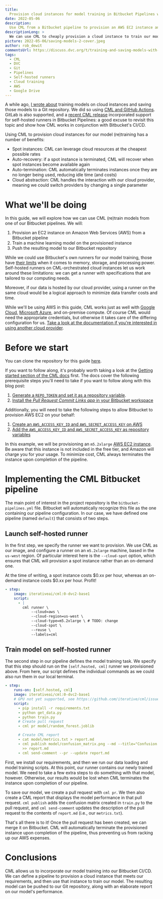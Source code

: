 ```yaml
---
title:
  Provision cloud instances for model training in Bitbucket Pipelines with CML
date: 2022-05-06
description:
  Use CML from a Bitbucket pipeline to provision an AWS EC2 instance and (re)train a machine learning model.
descriptionLong: >
  We can use CML to cheaply provision a cloud instance to train our model, push the model to our repository, and automatically terminate the instance afterwards. In this guide, we will be exploring how to do so in conjunction with a Bitbucket repository and pipeline.
picture: 2022-05-06/saving-models-2-cover.jpeg
author: rob_dewit
commentsUrl: https://discuss.dvc.org/t/training-and-saving-models-with-cml-on-a-self-hosted-aws-ec2-runner/1155
tags:
  - CML
  - DVC
  - Git
  - Pipelines
  - Self-hosted runners
  - Cloud training
  - AWS
  - Google Drive
---
```


A while ago, [I wrote about](https://dvc.org/blog/CML-runners-saving-models-1)
training models on cloud instances and saving those models to a Git repository.
We did so using [CML and GitHub Actions](https://cml.dev/doc/start/github).
GitLab is also supported, and a [recent CML
release](https://github.com/iterative/cml/releases/tag/v0.16.0) incorporated
support for self-hosted runners in Bitbucket Pipelines: a good excuse to revisit
this topic and show how CML works in conjunction with Bitbucket's CI/CD.

Using CML to provision cloud instances for our model (re)training has a number
of benefits:

- Spot instances: CML can leverage cloud resources at the cheapest possible
  rates
- Auto-recovery: if a spot instance is terminated, CML will recover when spot
  instances become available again
- Auto-termination: CML automatically terminates instances once they are no
  longer being used, reducing idle time (and costs)
- Cloud abstraction: CML handles the interaction with our cloud provider,
  meaning we could switch providers by changing a single parameter

# What we'll be doing

In this guide, we will explore how we can use CML (re)train models from one of
our Bitbucket pipelines. We will:

1. Provision an EC2 instance on Amazon Web Services (AWS) from a Bitbucket
   pipeline
1. Train a machine learning model on the provisioned instance
1. Push the resulting model to our Bitbucket repository

While we could use Bitbucket's own runners for our model training, those have
[their
limits](https://janosmiko.com/blog/2021-09-18-demystifying-bitbucket-pipelines-memory-limits/)
when it comes to memory, storage, and processing power. Self-hosted runners on
CML-orchestrated cloud instances let us work around these limitations: we can
get a runner with specifications that are tailored to our computing needs.

Moreover, if our data is hosted by our cloud provider, using a runner on the
same cloud would be a logical approach to minimize data transfer costs and time.

<admon type="tip">

While we'll be using AWS in this guide, CML works just as well with [Google
Cloud](https://cloud.google.com/), [Microsoft
Azure](https://azure.microsoft.com/en-us/), and on-premise compute. Of course
CML would need the appropriate credentials, but otherwise it takes care of the
differing configuration for us. [Take a look at the documentation if you're
interested in using another cloud
provider](https://cml.dev/doc/self-hosted-runners#cloud-compute-resource-credentials).

</admon>

# Before we start

You can clone the repository for this guide
[here](https://bitbucket.org/iterative-ai/example_model_export_cml/src/main/).

If you want to follow along, it's probably worth taking a look at the [Getting
started section of the CML docs](https://cml.dev/doc/start/bitbucket) first. The
docs cover the following prerequisite steps you'll need to take if you want to
follow along with this blog post:

1. [Generate a `REPO_TOKEN` and set it as a repository
   variable](https://cml.dev/doc/self-hosted-runners?tab=Bitbucket#personal-access-token).
2. [Install the _Pull Request Commit Links app_ in your Bitbucket
   workspace](https://cml.dev/doc/ref/send-comment#bitbucket)

Additionally, you will need to take the following steps to allow Bitbucket to
provision AWS EC2 on your behalf:

1. [Create an `AWS_ACCESS_KEY_ID` and `AWS_SECRET_ACCESS_KEY` on
   AWS](https://docs.aws.amazon.com/cli/latest/userguide/cli-configure-quickstart.html#cli-configure-quickstart-creds)
2. [Add the `AWS_ACCESS_KEY_ID` and `AWS_SECRET_ACCESS_KEY` as repository
   variables](https://support.atlassian.com/bitbucket-cloud/docs/variables-and-secrets/)

<admon type="warn">

In this example, we will be provisioning an `m5.2xlarge` [AWS EC2
instance](https://aws.amazon.com/ec2/instance-types/). Be aware that this
instance is not included in the free tier, and Amazon will charge you for your
usage. To minimize cost, CML always terminates the instance upon completion of
the pipeline.

</admon>

# Implementing the CML Bitbucket pipeline

The main point of interest in the project repository is the
`bitbucket-pipelines.yml` file. Bitbucket will automatically recognize this file
as the one containing our pipeline configuration. In our case, we have defined
one pipeline (named `default`) that consists of two steps.

## Launch self-hosted runner

In the first step, we specify the runner we want to provision. We use CML as our
image, and configure a runner on an `m5.2xlarge` machine, based in the `us-west`
region. Of particular interest here is the `--cloud-spot` option, which ensures
that CML will provision a spot instance rather than an on-demand one.

At the time of writing, a spot instance costs $0.xx per hour, whereas an
on-demand instance costs $0.xx per hour. Profit!

```yaml
- step:
    image: iterativeai/cml:0-dvc2-base1
    script:
      - |
        cml runner \
            --cloud=aws \
            --cloud-region=us-west \
            --cloud-type=m5.2xlarge \ # TODO: change
            --cloud-spot \
            --reuse \
            --labels=cml
```

## Train model on self-hosted runner

The second step in our pipeline defines the model training task. We specify that
this step should run on the `[self.hosted, cml]` runner we provisioned above.
From here, our script defines the individual commands as we could also run them
in our local terminal.

```yaml
- step:
    runs-on: [self.hosted, cml]
    image: iterativeai/cml:0-dvc2-base1
    # GPU not yet supported, see https://github.com/iterative/cml/issues/1015
    script:
      - pip install -r requirements.txt
      - python get_data.py
      - python train.py
      # Create pull request
      - cml pr model/random_forest.joblib

      # Create CML report
      - cat model/metrics.txt > report.md
      - cml publish model/confusion_matrix.png --md --title="Confusion Matrix"
        >> report.md
      - cml send-comment --pr --update report.md
```

First, we install our requirements, and then we run our data loading and model
training scripts. At this point, our runner contains our newly trained model. We
need to take a few extra steps to do something with that model, however.
Otherwise, our results would be lost when CML terminates the instance upon
completion of our pipeline.

To save our model, we create a pull request with `cml pr`. We then also create a
CML report that displays the model performance in that pull request. `cml
publish` adds the confusion matrix created in `train.py` to the pull request,
and `cml send-comment` updates the description of the pull request to the
contents of `report.md` (i.e., our `metrics.txt`).

That's all there is to it! Once the pull request has been created, we can merge
it on Bitbucket. CML will automatically terminate the provisioned instance upon
completion of the pipeline, thus preventing us from racking up our AWS expenses.

# Conclusions

CML allows us to incorporate our model training into our Bitbucket CI/CD. We can
define a pipeline to provision a cloud instance that meets our requirements, and
then use that instance to train our model. The resulting model can be pushed to
our Git repository, along with an elaborate report on our model's performance.
